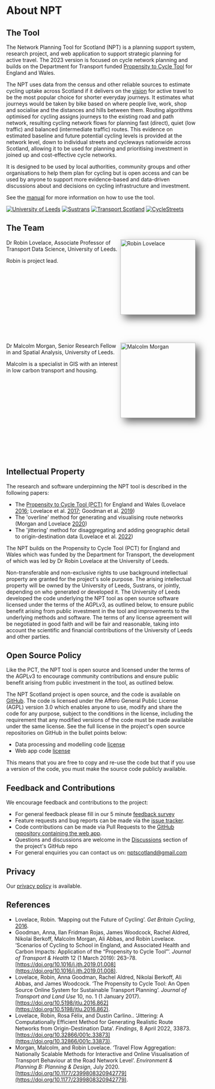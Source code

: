 # About NPT


## The Tool

The Network Planning Tool for Scotland (NPT) is a planning support system, research project, and web application to support strategic planning for active travel. The 2023 version is focused on cycle network planning and builds on the Department for Transport funded [Propensity to Cycle Tool](https://www.pct.bike/) for England and Wales.

The NPT uses data from the census and other reliable sources to estimate cycling uptake across Scotland if it delivers on the [vision](https://www.transport.gov.scot/media/33802/active_travel.pdf) for active travel to be the most popular choice for shorter everyday journeys.
It estimates what journeys would be taken by bike based on where people live, work, shop and socialise and the distances and hills between them.
Routing algorithms optimised for cycling assigns journeys to the existing road and path network, resulting cycling network flows for planning fast (direct), quiet (low traffic) and balanced (intermediate traffic) routes.
This evidence on estimated baseline and future potential cycling levels is provided at the network level, down to individual streets and cycleways nationwide across Scotland, allowing it to be used for planning and prioritising investment in joined up and cost-effective cycle networks.

It is designed to be used by local authorities, community groups and other organisations to help them plan for cycling but is open access and can be used by anyone to support more evidence-based and data-driven discussions about and decisions on cycling infrastructure and investment.

See the [manual](/manual) for more information on how to use the tool.

<p id="logos">
	<a href="https://environment.leeds.ac.uk/transport" target="_blank"><img src="/images/logos/leeds.png" alt="University of Leeds" /></a>
	<a href="https://www.sustrans.org.uk/about-us/our-work-in-scotland" target="_blank"><img src="/images/logos/sustrans.png" alt="Sustrans" /></a>
	<a href="https://www.transport.gov.scot/" target="_blank"><img src="/images/logos/transportscotland.svg" alt="Transport Scotland" /></a>
	<a href="https://www.cyclestreets.org/" target="_blank"><img src="/images/logos/cyclestreets.svg" alt="CycleStreets" /></a>
</p>

## The Team

<div>
	<div style="height: 260px">
		<img src="/images/robin.webp" alt="Robin Lovelace" style="width:200px; max-width:50%; float:right; box-shadow: 10px 10px 20px 0px #666;">
		<p>Dr Robin Lovelace, Associate Professor of Transport Data Science, University of Leeds.</p>
		<p>Robin is project lead.</p>
	</div>
	<div style="height:301px">
		<img src="/images/malcolm.webp" alt="Malcolm Morgan" style="width:200px; max-width:50%; float:right; box-shadow: 10px 10px 20px 0px #666;">
		<p>Dr Malcolm Morgan, Senior Research Fellow in and Spatial Analysis, University of Leeds.</p>
		<p>Malcolm is a specialist in GIS with an interest in low carbon transport and housing.</p>
	</div>

</div>


## Intellectual Property

The research and software underpinning the NPT tool is described in the following papers:

* The [Propensity to Cycle Tool (PCT)](https://www.pct.bike) for England and Wales (Lovelace [2016](https://eprints.whiterose.ac.uk/100080/); Lovelace et al. [2017](https://doi.org/10.5198/jtlu.2016.862); Goodman et al. [2019](https://doi.org/10.5198/jtlu.2016.862))
* The 'overline' method for generating and visualising route networks (Morgan and Lovelace [2020](https://doi.org/10.1177/2399808320942779))
* The 'jittering' method for disaggregating and adding geographic detail to origin-destination data (Lovelace et al. [2022](https://doi.org/10.1177/2399808320942779))

The NPT builds on the Propensity to Cycle Tool (PCT) for England and Wales which was funded by the Department for Transport, the development of which was led by Dr Robin Lovelace at the University of Leeds.

Non-transferable and non-exclusive rights to use background intellectual property are granted for the project's sole purpose. The arising intellectual property will be owned by the University of Leeds, Sustrans, or jointly, depending on who generated or developed it. The University of Leeds developed the code underlying the NPT tool as open source software licensed under the terms of the AGPLv3, as outlined below, to ensure public benefit arising from public investment in the tool and improvements to the underlying methods and software. The terms of any license agreement will be negotiated in good faith and will be fair and reasonable, taking into account the scientific and financial contributions of the University of Leeds and other parties.


## Open Source Policy

Like the PCT, the NPT tool is open source and licensed under the terms of the AGPLv3 to encourage community contributions and ensure public benefit arising from public investment in the tool, as outlined below.

The NPT Scotland project is open source, and the code is available on [GitHub](https://www.github.com/nptscot). The code is licensed under the Affero General Public License (AGPL) version 3.0 which enables anyone to use, modify and share the code for any purpose, subject to the conditions in the license, including the requirement that any modified versions of the code must be made available under the same license. See the full license in the project's open source repositories on GitHub in the bullet points below:

* Data processing and modelling code [license](https://github.com/nptscot/npt/blob/main/LICENSE)
* Web app code [license](https://github.com/nptscot/nptscot.github.io/blob/dev/LICENSE)

This means that you are free to copy and re-use the code but that if you use a version of the code, you must make the source code publicly available.


## Feedback and Contributions

We encourage feedback and contributions to the project:

* For general feedback please fill in our 5 minute [feedback survey](https://forms.office.com/Pages/ResponsePage.aspx?id=qO3qvR3IzkWGPlIypTW3ywVZfmO0bwdAhK0UztpneQtUM1pCRlJQQjY1V0M3MUhBV0g0VTJRS1ZQVi4u)
* Feature requests and bug reports can be made via the [issue tracker](https://github.com/nptscot/npt/issues).
* Code contributions can be made via Pull Requests to the [GitHub repository containing the web app](https://github.com/nptscot/nptscot.github.io/pulls).
* Questions and discussions are welcome in the [Discussions](https://github.com/nptscot/npt/discussions) section of the project's GitHub repo
* For general enquiries you can contact us on: [nptscotland@gmail.com](mailto:nptscotland@gmail.com)


## Privacy

Our [privacy policy](/privacy/) is available.


## References

* Lovelace, Robin. ‘Mapping out the Future of Cycling’. _Get Britain Cycling_, [2016](http://eprints.whiterose.ac.uk/100080/).
* Goodman, Anna, Ilan Fridman Rojas, James Woodcock, Rachel Aldred, Nikolai Berkoff, Malcolm Morgan, Ali Abbas, and Robin Lovelace. ‘Scenarios of Cycling to School in England, and Associated Health and Carbon Impacts: Application of the “Propensity to Cycle Tool”’. _Journal of Transport & Health_ 12 (1 March 2019): 263–78. [https://doi.org/10.1016/j.jth.2019.01.008](https://doi.org/10.1016/j.jth.2019.01.008).
* Lovelace, Robin, Anna Goodman, Rachel Aldred, Nikolai Berkoff, Ali Abbas, and James Woodcock. ‘The Propensity to Cycle Tool: An Open Source Online System for Sustainable Transport Planning’. _Journal of Transport and Land Use_ 10, no. 1 (1 January 2017). [https://doi.org/10.5198/jtlu.2016.862](https://doi.org/10.5198/jtlu.2016.862).
* Lovelace, Robin, Rosa Félix, and Dustin Carlino.. ‘Jittering: A Computationally Efficient Method for Generating Realistic Route Networks from Origin-Destination Data’. _Findings_, 8 April 2022, 33873. [https://doi.org/10.32866/001c.33873](https://doi.org/10.32866/001c.33873).
* Morgan, Malcolm, and Robin Lovelace. ‘Travel Flow Aggregation: Nationally Scalable Methods for Interactive and Online Visualisation of Transport Behaviour at the Road Network Level’. _Environment & Planning B: Planning & Design_, July 2020. [https://doi.org/10.1177/2399808320942779](https://doi.org/10.1177/2399808320942779).
